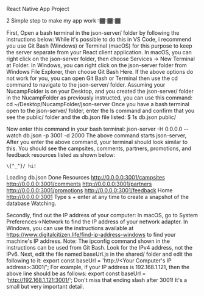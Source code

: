 React Native App Project

2 Simple step to make my app work 👇🏾👇🏾👇🏾

 First, Open a bash terminal in the json-server/ folder by following the
instructions below:
While it's possible to do this in VS Code, i recommend you use Git Bash (Windows) or Terminal (macOS) for this purpose to keep the server separate from your React client application. 
In macOS, you can right click on the json-server folder, then choose Services -> New Terminal at Folder.
In Windows, you can right click on the json-server folder from Windows File Explorer, then choose Git Bash Here.
If the above options do not work for you, you can open Git Bash or Terminal then use the cd command to navigate to the json-server/ folder. Assuming your NucampFolder is on your Desktop, and you created the json-server/ folder in the NucampFolder as previously instructed, you can use this command:
cd ~/Desktop/NucampFolder/json-server
Once you have a bash terminal open to the json-server/ folder, enter the ls command and confirm that you see the public/ folder and the db.json file listed: $ 1s
db.json public/

Now enter this command in your bash terminal: 
json-server -H 0.0.0.0 --watch db.json -p 3001 -d 2000
The above command starts json-server, After you enter the above command, your terminal should look similar to this. You should see the campsites, comments, partners, promotions, and feedback resources listed as shown below:

    \{^_^}/ hi!
Loading db.json
Done
Resources
http://0.0.0.0:3001/campsites
http://0.0.0.0:3001/comments
http://0.0.0.0:3001/partners
http://0.0.0.0:3001/promotions
http://0.0.0.0:3001/feedback
Home
http://0.0.0.0:3001
Type s + enter at any time to create a snapshot of the database
Watching.

Secondly, find out the IP address of your computer:
In macOS, go to System Preferences->Network to find the IP address of your network adapter.
In Windows, you can use the instructions available at https://www.digitalcitizen.life/find-ip-address-windows to find your machine's IP address. Note: The ipconfig command shown in the instructions can be used from Git Bash. Look for the IPv4 address, not the IPv6. 
Next, edit the file named baseUrl.js in the shared/ folder and edit the following to it:
export const baseUrl = 'http://<Your Computer's IP address>:3001/';
For example, if your IP address is 192.168.1.121, then the above line should be as follows:
export const baseUrl = 'http://192.168.1.121:3001/';
Don't miss that ending slash after 3001! It's a small but very important detail.
